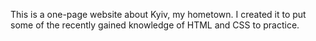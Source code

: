 This is a one-page website about Kyiv, my hometown. I created it to put some of the recently gained knowledge of HTML and CSS to practice.
